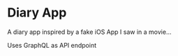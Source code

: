 # Diary App

A diary app inspired by a fake iOS App I saw in a movie...

Uses GraphQL as API endpoint
